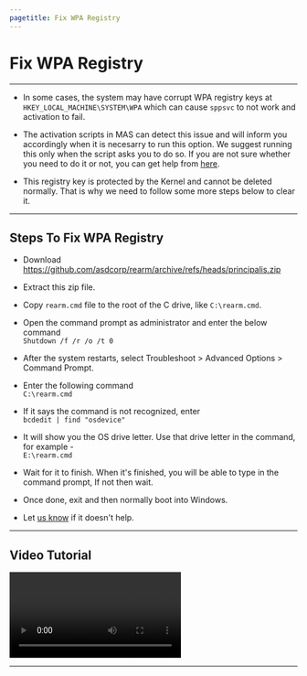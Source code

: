 ```yaml
---
pagetitle: Fix WPA Registry
---
```


# Fix WPA Registry

------------------------------------------------------------------------

-   In some cases, the system may have corrupt WPA registry keys at `HKEY_LOCAL_MACHINE\SYSTEM\WPA` which can cause `sppsvc` to not work and activation to fail.

-   The activation scripts in MAS can detect this issue and will inform you accordingly when it is necesarry to run this option. We suggest running this only when the script asks you to do so. If you are not sure whether you need to do it or not, you can get help from [here](troubleshoot.html).

-   This registry key is protected by the Kernel and cannot be deleted normally. That is why we need to follow some more steps below to clear it.

------------------------------------------------------------------------

## Steps To Fix WPA Registry

-   Download <https://github.com/asdcorp/rearm/archive/refs/heads/principalis.zip>

-   Extract this zip file.

-   Copy `rearm.cmd` file to the root of the C drive, like `C:\rearm.cmd`.

-   Open the command prompt as administrator and enter the below command\
    `Shutdown /f /r /o /t 0`

-   After the system restarts, select Troubleshoot \> Advanced Options \> Command Prompt.

-   Enter the following command\
    `C:\rearm.cmd`

-   If it says the command is not recognized, enter\
    `bcdedit | find "osdevice"`

-   It will show you the OS drive letter. Use that drive letter in the command, for example -\
    `E:\rearm.cmd`

-   Wait for it to finish. When it's finished, you will be able to type in the command prompt, If not then wait.

-   Once done, exit and then normally boot into Windows.

-   Let [us know](contactus.html) if it doesn't help.

------------------------------------------------------------------------

## Video Tutorial

![](files\Fix_WPA_Registry.mp4)

------------------------------------------------------------------------
